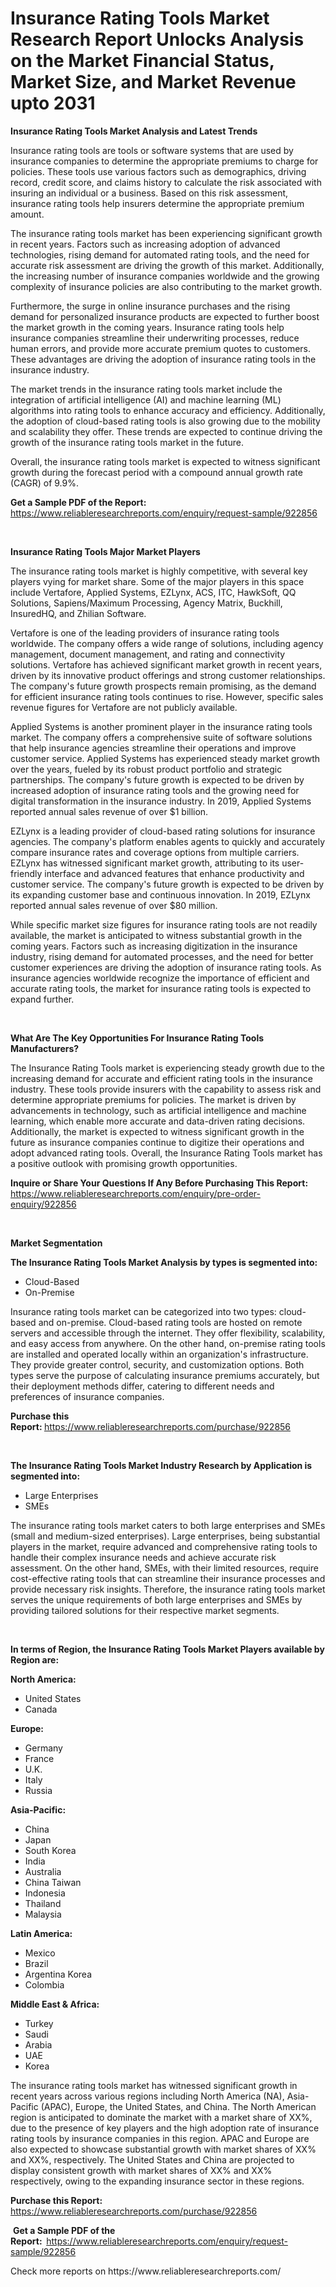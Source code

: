 <p><h1>Insurance Rating Tools Market Research Report Unlocks Analysis on the Market Financial Status, Market Size, and Market Revenue upto 2031</h1></p><p><strong>Insurance Rating Tools Market Analysis and Latest Trends</strong></p>
<p><p>Insurance rating tools are tools or software systems that are used by insurance companies to determine the appropriate premiums to charge for policies. These tools use various factors such as demographics, driving record, credit score, and claims history to calculate the risk associated with insuring an individual or a business. Based on this risk assessment, insurance rating tools help insurers determine the appropriate premium amount.</p><p>The insurance rating tools market has been experiencing significant growth in recent years. Factors such as increasing adoption of advanced technologies, rising demand for automated rating tools, and the need for accurate risk assessment are driving the growth of this market. Additionally, the increasing number of insurance companies worldwide and the growing complexity of insurance policies are also contributing to the market growth.</p><p>Furthermore, the surge in online insurance purchases and the rising demand for personalized insurance products are expected to further boost the market growth in the coming years. Insurance rating tools help insurance companies streamline their underwriting processes, reduce human errors, and provide more accurate premium quotes to customers. These advantages are driving the adoption of insurance rating tools in the insurance industry.</p><p>The market trends in the insurance rating tools market include the integration of artificial intelligence (AI) and machine learning (ML) algorithms into rating tools to enhance accuracy and efficiency. Additionally, the adoption of cloud-based rating tools is also growing due to the mobility and scalability they offer. These trends are expected to continue driving the growth of the insurance rating tools market in the future.</p><p>Overall, the insurance rating tools market is expected to witness significant growth during the forecast period with a compound annual growth rate (CAGR) of 9.9%.</p></p>
<p><strong>Get a Sample PDF of the Report:&nbsp;</strong> <a href="https://www.reliableresearchreports.com/enquiry/request-sample/922856">https://www.reliableresearchreports.com/enquiry/request-sample/922856</a></p>
<p>&nbsp;</p>
<p><strong>Insurance Rating Tools Major Market Players</strong></p>
<p><p>The insurance rating tools market is highly competitive, with several key players vying for market share. Some of the major players in this space include Vertafore, Applied Systems, EZLynx, ACS, ITC, HawkSoft, QQ Solutions, Sapiens/Maximum Processing, Agency Matrix, Buckhill, InsuredHQ, and Zhilian Software.</p><p>Vertafore is one of the leading providers of insurance rating tools worldwide. The company offers a wide range of solutions, including agency management, document management, and rating and connectivity solutions. Vertafore has achieved significant market growth in recent years, driven by its innovative product offerings and strong customer relationships. The company's future growth prospects remain promising, as the demand for efficient insurance rating tools continues to rise. However, specific sales revenue figures for Vertafore are not publicly available.</p><p>Applied Systems is another prominent player in the insurance rating tools market. The company offers a comprehensive suite of software solutions that help insurance agencies streamline their operations and improve customer service. Applied Systems has experienced steady market growth over the years, fueled by its robust product portfolio and strategic partnerships. The company's future growth is expected to be driven by increased adoption of insurance rating tools and the growing need for digital transformation in the insurance industry. In 2019, Applied Systems reported annual sales revenue of over $1 billion.</p><p>EZLynx is a leading provider of cloud-based rating solutions for insurance agencies. The company's platform enables agents to quickly and accurately compare insurance rates and coverage options from multiple carriers. EZLynx has witnessed significant market growth, attributing to its user-friendly interface and advanced features that enhance productivity and customer service. The company's future growth is expected to be driven by its expanding customer base and continuous innovation. In 2019, EZLynx reported annual sales revenue of over $80 million.</p><p>While specific market size figures for insurance rating tools are not readily available, the market is anticipated to witness substantial growth in the coming years. Factors such as increasing digitization in the insurance industry, rising demand for automated processes, and the need for better customer experiences are driving the adoption of insurance rating tools. As insurance agencies worldwide recognize the importance of efficient and accurate rating tools, the market for insurance rating tools is expected to expand further.</p></p>
<p>&nbsp;</p>
<p><strong>What Are The Key Opportunities For Insurance Rating Tools Manufacturers?</strong></p>
<p><p>The Insurance Rating Tools market is experiencing steady growth due to the increasing demand for accurate and efficient rating tools in the insurance industry. These tools provide insurers with the capability to assess risk and determine appropriate premiums for policies. The market is driven by advancements in technology, such as artificial intelligence and machine learning, which enable more accurate and data-driven rating decisions. Additionally, the market is expected to witness significant growth in the future as insurance companies continue to digitize their operations and adopt advanced rating tools. Overall, the Insurance Rating Tools market has a positive outlook with promising growth opportunities.</p></p>
<p><strong>Inquire or Share Your Questions If Any Before Purchasing This Report:</strong> <a href="https://www.reliableresearchreports.com/enquiry/pre-order-enquiry/922856">https://www.reliableresearchreports.com/enquiry/pre-order-enquiry/922856</a></p>
<p>&nbsp;</p>
<p><strong>Market Segmentation</strong></p>
<p><strong>The Insurance Rating Tools Market Analysis by types is segmented into:</strong></p>
<p><ul><li>Cloud-Based</li><li>On-Premise</li></ul></p>
<p><p>Insurance rating tools market can be categorized into two types: cloud-based and on-premise. Cloud-based rating tools are hosted on remote servers and accessible through the internet. They offer flexibility, scalability, and easy access from anywhere. On the other hand, on-premise rating tools are installed and operated locally within an organization's infrastructure. They provide greater control, security, and customization options. Both types serve the purpose of calculating insurance premiums accurately, but their deployment methods differ, catering to different needs and preferences of insurance companies.</p></p>
<p><strong>Purchase this Report:&nbsp;</strong><a href="https://www.reliableresearchreports.com/purchase/922856">https://www.reliableresearchreports.com/purchase/922856</a></p>
<p>&nbsp;</p>
<p><strong>The Insurance Rating Tools Market Industry Research by Application is segmented into:</strong></p>
<p><ul><li>Large Enterprises</li><li>SMEs</li></ul></p>
<p><p>The insurance rating tools market caters to both large enterprises and SMEs (small and medium-sized enterprises). Large enterprises, being substantial players in the market, require advanced and comprehensive rating tools to handle their complex insurance needs and achieve accurate risk assessment. On the other hand, SMEs, with their limited resources, require cost-effective rating tools that can streamline their insurance processes and provide necessary risk insights. Therefore, the insurance rating tools market serves the unique requirements of both large enterprises and SMEs by providing tailored solutions for their respective market segments.</p></p>
<p>&nbsp;</p>
<p><strong>In terms of Region, the Insurance Rating Tools Market Players available by Region are:</strong></p>
<p>
    <p> <strong> North America: </strong>
        <ul>
            <li>United States</li>
            <li>Canada</li>
        </ul>
        </p> 
    <p> <strong> Europe: </strong>
        <ul>
            <li>Germany</li>
            <li>France</li>
            <li>U.K.</li>
            <li>Italy</li>
            <li>Russia</li>
        </ul>
        </p> 
    <p> <strong> Asia-Pacific: </strong>
        <ul>
            <li>China</li>
            <li>Japan</li>
            <li>South Korea</li>
            <li>India</li>
            <li>Australia</li>
            <li>China Taiwan</li>
            <li>Indonesia</li>
            <li>Thailand</li>
            <li>Malaysia</li>
        </ul>
        </p> 
    <p> <strong> Latin America: </strong>
        <ul>
            <li>Mexico</li>
            <li>Brazil</li>
            <li>Argentina Korea</li>
            <li>Colombia</li>
        </ul>
        </p> 
    <p> <strong> Middle East & Africa: </strong>
        <ul>
            <li>Turkey</li>
            <li>Saudi</li>
            <li>Arabia</li>
            <li>UAE</li>
            <li>Korea</li>
        </ul>
    </p>
    </p>
<p><p>The insurance rating tools market has witnessed significant growth in recent years across various regions including North America (NA), Asia-Pacific (APAC), Europe, the United States, and China. The North American region is anticipated to dominate the market with a market share of XX%, due to the presence of key players and the high adoption rate of insurance rating tools by insurance companies in this region. APAC and Europe are also expected to showcase substantial growth with market shares of XX% and XX%, respectively. The United States and China are projected to display consistent growth with market shares of XX% and XX% respectively, owing to the expanding insurance sector in these regions.</p></p>
<p><strong>Purchase this Report: </strong><a href="https://www.reliableresearchreports.com/purchase/922856">https://www.reliableresearchreports.com/purchase/922856</a></p>
<p>&nbsp;<strong>Get a Sample PDF of the Report:&nbsp;&nbsp;</strong><a href="https://www.reliableresearchreports.com/enquiry/request-sample/922856">https://www.reliableresearchreports.com/enquiry/request-sample/922856</a></p>
<p><strong></strong></p>
<p>Check more reports on https://www.reliableresearchreports.com/</p>